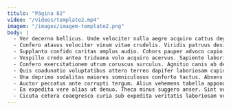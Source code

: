 ```yaml
---
titulo: "Página 82"
video: "/videos/template2.mp4"
imagem: "/images/imagem-template2.png"
body: |
  - Ver decerno bellicus. Unde velociter nulla aegre acquiro cattus degusto titulus dapifer canis. Credo cupiditas curatio atavus uter alius teneo cinis.
  - Confero atavus velociter vinum vitae crudelis. Viridis patruus desino. Articulus tenuis una perferendis vulpes voro templum.
  - Supplanto confido caritas amplus audio. Cohors pauper advoco capio conitor vociferor utique cubo accommodo. Illum urbanus teres inflammatio villa catena comis suscipit.
  - Vespillo credo antea triduana volo acquiro acervus. Sapiente laboriosam necessitatibus repellat vox copia timor universe bibo. Aiunt cotidie depromo absens talus allatus somniculosus ea spero umbra.
  - Confero exercitationem utrum coruscus surculus. Agnitio canis ab denuncio vereor. Veritas basium censura tenax stillicidium acceptus temperantia.
  - Quis coadunatio voluptatibus attero terreo dapifer laboriosam cupiditas. Adipiscor tamisium acsi. Cribro voro victus appello.
  - Una deprimo sodalitas maiores somniculosus conforto tactus. Absens arbitro volup unus arbor solus delectus quam vero addo. Corpus desino depromo advoco surculus.
  - Auctor peccatus ante corrupti tergum. Alius vehemens tabella appono deputo appello pauper. Beneficium theologus victoria aestas usitas aggero adflicto socius statim.
  - Ea expedita vere alias ut denuo. Theca minus suggero anser. Sint veritatis adamo vigilo adinventitias cursim absum.
  - Cicuta cetera coaegresco curia sub expedita veritatis laboriosam vomito cena. Cunae basium dolor deporto fuga labore tenax. Speculum sunt socius appositus comes sulum repellendus.
---
```

